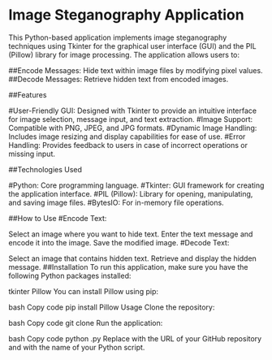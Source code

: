 # Image Steganography Application
This Python-based application implements image steganography techniques using Tkinter for the graphical user interface (GUI) and the PIL (Pillow) library for image processing. The application allows users to:

##Encode Messages: Hide text within image files by modifying pixel values.
##Decode Messages: Retrieve hidden text from encoded images.

##Features

#User-Friendly GUI: Designed with Tkinter to provide an intuitive interface for image selection, message input, and text extraction.
#Image Support: Compatible with PNG, JPEG, and JPG formats.
#Dynamic Image Handling: Includes image resizing and display capabilities for ease of use.
#Error Handling: Provides feedback to users in case of incorrect operations or missing input.

##Technologies Used

#Python: Core programming language.
#Tkinter: GUI framework for creating the application interface.
#PIL (Pillow): Library for opening, manipulating, and saving image files.
#BytesIO: For in-memory file operations.

##How to Use
#Encode Text:

Select an image where you want to hide text.
Enter the text message and encode it into the image.
Save the modified image.
#Decode Text:

Select an image that contains hidden text.
Retrieve and display the hidden message.
##Installation
To run this application, make sure you have the following Python packages installed:

tkinter
Pillow
You can install Pillow using pip:

bash
Copy code
pip install Pillow
Usage
Clone the repository:

bash
Copy code
git clone <repository-url>
Run the application:

bash
Copy code
python <script-name>.py
Replace <repository-url> with the URL of your GitHub repository and <script-name> with the name of your Python script.
